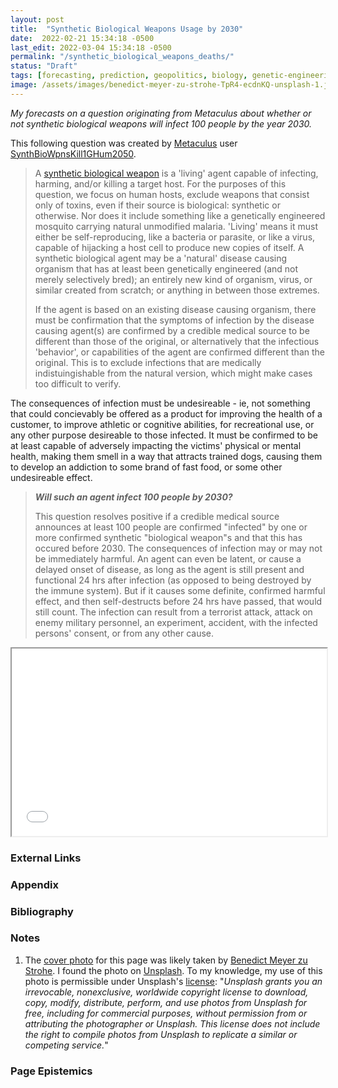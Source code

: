 ```yaml
---
layout: post
title:  "Synthetic Biological Weapons Usage by 2030"
date:  2022-02-21 15:34:18 -0500
last_edit: 2022-03-04 15:34:18 -0500
permalink: "/synthetic_biological_weapons_deaths/"
status: "Draft"
tags: [forecasting, prediction, geopolitics, biology, genetic-engineering, biosecurity]
image: /assets/images/benedict-meyer-zu-strohe-TpR4-ecdnKQ-unsplash-1.jpg
---
```


_My forecasts on a question originating from Metaculus about whether or not synthetic biological weapons will infect 100 people by the year 2030._

This following question was created by [Metaculus](https://www.metaculus.com/questions/) user [SynthBioWpnsKill1GHum2050](https://www.metaculus.com/accounts/profile/109243/).

> A [synthetic biological weapon](https://futurism.com/project-spark-ontario-health-data) is a 'living' agent capable of infecting, harming, and/or killing a target host. For the purposes of this question, we focus on human hosts, exclude weapons that consist only of toxins, even if their source is biological: synthetic or otherwise. Nor does it include something like a genetically engineered mosquito carrying natural unmodified malaria. 'Living' means it must either be self-reproducing, like a bacteria or parasite, or like a virus, capable of hijacking a host cell to produce new copies of itself. A synthetic biological agent may be a 'natural' disease causing organism that has at least been genetically engineered (and not merely selectively bred); an entirely new kind of organism, virus, or similar created from scratch; or anything in between those extremes.
>
> If the agent is based on an existing disease causing organism, there must be confirmation that the symptoms of infection by the disease causing agent(s) are confirmed by a credible medical source to be different than those of the original, or alternatively that the infectious 'behavior', or capabilities of the agent are confirmed different than the original. This is to exclude infections that are medically indistuingishable from the natural version, which might make cases too difficult to verify.
>
The consequences of infection must be undesireable - ie, not something that could concievably be offered as a product for improving the health of a customer, to improve athletic or cognitive abilities, for recreational use, or any other purpose desireable to those infected. It must be confirmed to be at least capable of adversely impacting the victims' physical or mental health, making them smell in a way that attracts trained dogs, causing them to develop an addiction to some brand of fast food, or some other undesireable effect.
>
> ___Will such an agent infect 100 people by 2030?___
>
> This question resolves positive if a credible medical source announces at least 100 people are confirmed "infected" by one or more confirmed synthetic "biological weapon"s and that this has occured before 2030. The consequences of infection may or may not be immediately harmful. An agent can even be latent, or cause a delayed onset of disease, as long as the agent is still present and functional 24 hrs after infection (as opposed to being destroyed by the immune system). But if it causes some definite, confirmed harmful effect, and then self-destructs before 24 hrs have passed, that would still count. The infection can result from a terrorist attack, attack on enemy military personnel, an experiment, accident, with the infected persons' consent, or from any other cause.

<iframe src="//d3s0w6fek99l5b.cloudfront.net/s/1/questions/embed/5943/" width="100%" height="300"></iframe>

### External Links

### Appendix

### Bibliography

### Notes

1. The [cover photo](https://unsplash.com/photos/TpR4-ecdnKQ) for this page was likely taken by [Benedict Meyer zu Strohe](https://unsplash.com/@benemzs). I found the photo on [Unsplash](https://unsplash.com/). To my knowledge, my use of this photo is permissible under Unsplash's [license](https://unsplash.com/license): "_Unsplash grants you an irrevocable, nonexclusive, worldwide copyright license to download, copy, modify, distribute, perform, and use photos from Unsplash for free, including for commercial purposes, without permission from or attributing the photographer or Unsplash. This license does not include the right to compile photos from Unsplash to replicate a similar or competing service._"

### Page Epistemics
